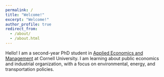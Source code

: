 ```yaml
---
permalink: /
title: "Welcome!"
excerpt: "Welcome!"
author_profile: true
redirect_from: 
  - /about/
  - /about.html
---
```


Hello! I am a second-year PhD student in [Applied Economics and Management](https://dyson.cornell.edu/) at Cornell University. I am learning about public economics and industrial organization, with a focus on environmental, energy, and transportation policies.